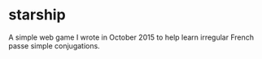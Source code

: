 # starship
A simple web game I wrote in October 2015 to help learn irregular French passe simple conjugations.
